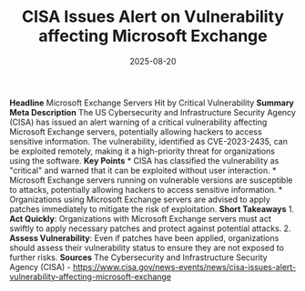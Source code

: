 ﻿---
title: CISA Issues Alert on Vulnerability affecting Microsoft Exchange
date: '2025-08-20'
category: Markets
summary: ''
slug: cisa issues alert on vulnerability affecting microsoft excha
source_urls:
- https://www.cisa.gov/news-events/news/cisa-issues-alert-vulnerability-affecting-microsoft-exchange
seo:
  title: CISA Issues Alert on Vulnerability affecting Microsoft Exchange | Hash n
    Hedge
  description: ''
  keywords:
  - news
  - markets
  - brief
---

**Headline** Microsoft Exchange Servers Hit by Critical Vulnerability  **Summary Meta Description** The US Cybersecurity and Infrastructure Security Agency (CISA) has issued an alert warning of a critical vulnerability affecting Microsoft Exchange servers, potentially allowing hackers to access sensitive information. The vulnerability, identified as CVE-2023-2435, can be exploited remotely, making it a high-priority threat for organizations using the software.  **Key Points**  * CISA has classified the vulnerability as "critical" and warned that it can be exploited without user interaction. * Microsoft Exchange servers running on vulnerable versions are susceptible to attacks, potentially allowing hackers to access sensitive information. * Organizations using Microsoft Exchange servers are advised to apply patches immediately to mitigate the risk of exploitation.  **Short Takeaways**  1. **Act Quickly**: Organizations with Microsoft Exchange servers must act swiftly to apply necessary patches and protect against potential attacks. 2. **Assess Vulnerability**: Even if patches have been applied, organizations should assess their vulnerability status to ensure they are not exposed to further risks.  **Sources** The Cybersecurity and Infrastructure Security Agency (CISA) - https://www.cisa.gov/news-events/news/cisa-issues-alert-vulnerability-affecting-microsoft-exchange 
